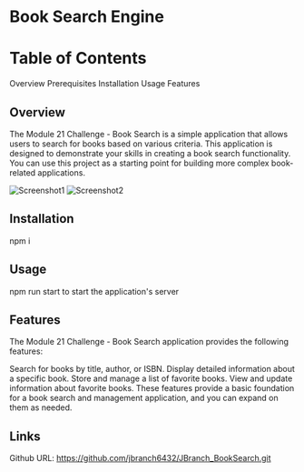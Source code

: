 # Book Search Engine

# Table of Contents

Overview
Prerequisites
Installation
Usage
Features


## Overview

The Module 21 Challenge - Book Search is a simple application that allows users to search for books based on various criteria. This application is designed to demonstrate your skills in creating a book search functionality. You can use this project as a starting point for building more complex book-related applications.

![Screenshot1]() 
![Screenshot2]()


## Installation

npm i

## Usage

npm run start to start the application's server

## Features

The Module 21 Challenge - Book Search application provides the following features:

Search for books by title, author, or ISBN.
Display detailed information about a specific book.
Store and manage a list of favorite books.
View and update information about favorite books.
These features provide a basic foundation for a book search and management application, and you can expand on them as needed.

## Links

Github URL:
https://github.com/jbranch6432/JBranch_BookSearch.git